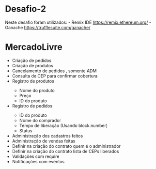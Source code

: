 # Desafio-2

Neste desafio foram utilizados:
    - Remix IDE https://remix.ethereum.org/
    - Ganache https://trufflesuite.com/ganache/

# MercadoLivre

<ul>
  <li>Criação de pedidos</li>
  <li>Criação de produtos</li>
  <li>Cancelamento de pedidos , somente ADM</li>
  <li>Consulta de CEP para confirmar cobertura</li>
  <li>Registro de produtos</li>
  <ul>
    <li>Nome do produto</li>
    <li>Preço</li>
    <li>ID do produto</li>
  </ul>
   <li>Registro de pedidos</li>
  <ul>
    <li>ID do produto</li>
    <li>Nome do comprador</li>
    <li>Tempo de liberação (Usando block.number)</li>
    <li>Status</li>
  </ul>
  <li>Administração dos cadastros feitos</li>
  <li>Administração de vendas feitas</li>
  <li>Definir na criação do contrato quem é o administrador</li>
  <li>Definir na criação do contrato lista de CEPs liberados</li>
  <li>Validações com require</li>
  <li>Notificações com eventos</li>
</ul>